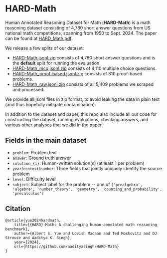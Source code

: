 # HARD-Math

Human Annotated Reasoning Dataset for Math (**HARD-Math**) is a math reasoning dataset consisting of 4,780 short answer questions from US national math competitions, spanning from 1950 to Sept. 2024. The paper can be found at [HARD_Math.pdf](HARD_Math.pdf).

We release a few splits of our dataset: 
- [HARD-Math.jsonl.zip](HARD-Math.zip) consists of 4,780 short answer questions and is the **default** split for running the evaluation.
- [HARD-Math_mcq.jsonl.zip](HARD-Math_mcq.zip) consists of 4,110 multiple choice questions.
- [HARD-Math_proof-based.jsonl.zip](HARD-Math_proof-based.zip) consists of 310 proof-based problems.
- [HARD-Math_raw.jsonl.zip](HARD-Math_raw.zip) consists of all 5,409 problems we scraped and processed.

We provide all jsonl files in zip format, to avoid leaking the data in plain text (and thus hopefully mitigate contamination).

In addition to the dataset and paper, this repo also include all our code for constructing the dataset, running evaluations, checking answers, and various other analyses that we did in the paper.

## Fields in the main dataset

- `problem`: Problem text
- `answer`: Ground truth answer
- `solution_{i}`: Human-written solution(s) (at least 1 per problem)
- `year`/`contest`/`number`: Three fields that jointly uniquely identify the source problem
- `level`: Difficulty level
- `subject`: Subject label for the problem -- one of `['prealgebra', 'algebra', 'number_theory', 'geometry', 'counting_and_probability', 'precalculus']`

## Citation

```
@article{yue2024hardmath,
    title={{HARD}-Math: A challenging human-annotated math reasoning benchmark},
    author={Albert S. Yue and Lovish Madaan and Ted Moskovitz and DJ Strouse and Aaditya K. Singh},
    year={2024},
    url={https://github.com/aadityasingh/HARD-Math}
}
```